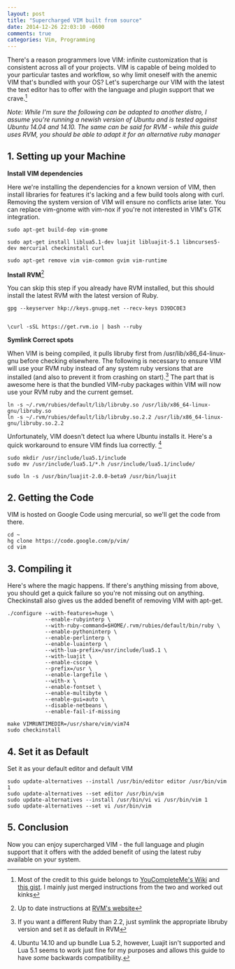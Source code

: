 ```yaml
---
layout: post
title: "Supercharged VIM built from source"
date: 2014-12-26 22:03:10 -0600
comments: true
categories: Vim, Programming
---
```


There's a reason programmers love VIM: infinite customization that is consistent across all of your projects. VIM is capable of being molded to your particular tastes and workflow, so why limit oneself with the anemic VIM that's bundled with your OS? Let's supercharge our VIM with the latest the text editor has to offer with the language and plugin support that we crave.[^1]

*Note: While I'm sure the following can be adapted to another distro, I assume you're running a newish version of Ubuntu and is tested against Ubuntu 14.04 and 14.10. The same can be said for RVM - while this guide uses RVM, you should be able to adapt it for an alternative ruby manager*

<!--more-->

## 1. Setting up your Machine

**Install VIM dependencies**


Here we're installing the dependencies for a known version of VIM, then install libraries for features it's lacking and a few build tools along with curl. Removing the system version of VIM will ensure no conflicts arise later. You can replace vim-gnome with vim-nox if you're not interested in VIM's GTK integration.


    sudo apt-get build-dep vim-gnome
 
    sudo apt-get install liblua5.1-dev luajit libluajit-5.1 libncurses5-dev mercurial checkinstall curl

    sudo apt-get remove vim vim-common gvim vim-runtime 

**Install RVM**[^2]


You can skip this step if you already have RVM installed, but this should install the latest RVM with the latest version of Ruby.
    
    gpg --keyserver hkp://keys.gnupg.net --recv-keys D39DC0E3

    
    \curl -sSL https://get.rvm.io | bash --ruby


**Symlink Correct spots**

When VIM is being compiled, it pulls libruby first from /usr/lib/x86_64-linux-gnu before checking elsewhere. The following is necessary to ensure VIM will use your RVM ruby instead of any system ruby versions that are installed (and also to prevent it from crashing on start).[^3] The part that is awesome here is that the bundled VIM-ruby packages within VIM will now use your RVM ruby and the current gemset. 

    ln -s ~/.rvm/rubies/default/lib/libruby.so /usr/lib/x86_64-linux-gnu/libruby.so
    ln -s ~/.rvm/rubies/default/lib/libruby.so.2.2 /usr/lib/x86_64-linux-gnu/libruby.so.2.2

Unfortunately, VIM doesn't detect lua where Ubuntu installs it. Here's a quick workaround to ensure VIM finds lua correctly. [^4]

    sudo mkdir /usr/include/lua5.1/include
    sudo mv /usr/include/lua5.1/*.h /usr/include/lua5.1/include/
    
    sudo ln -s /usr/bin/luajit-2.0.0-beta9 /usr/bin/luajit

## 2. Getting the Code

VIM is hosted on Google Code using mercurial, so we'll get the code from there.

    cd ~
    hg clone https://code.google.com/p/vim/
    cd vim


## 3. Compiling it

Here's where the magic happens. If there's anything missing from above, you should get a quick failure so you're not missing out on anything. Checkinstall also gives us the added benefit of removing VIM with apt-get.

    ./configure --with-features=huge \
                --enable-rubyinterp \
                --with-ruby-command=$HOME/.rvm/rubies/default/bin/ruby \
                --enable-pythoninterp \
                --enable-perlinterp \
                --enable-luainterp \
                --with-lua-prefix=/usr/include/lua5.1 \
                --with-luajit \
                --enable-cscope \
                --prefix=/usr \
                --enable-largefile \
                --with-x \
                --enable-fontset \
                --enable-multibyte \
                --enable-gui=auto \
                --disable-netbeans \
                --enable-fail-if-missing
    
    make VIMRUNTIMEDIR=/usr/share/vim/vim74
    sudo checkinstall

## 4. Set it as Default

Set it as your default editor and default VIM

    sudo update-alternatives --install /usr/bin/editor editor /usr/bin/vim 1
    sudo update-alternatives --set editor /usr/bin/vim
    sudo update-alternatives --install /usr/bin/vi vi /usr/bin/vim 1
    sudo update-alternatives --set vi /usr/bin/vim

## 5. Conclusion

Now you can enjoy supercharged VIM - the full language and plugin support that it offers with the added benefit of using the latest ruby available on your system. 




[^1]: Most of the credit to this guide belongs to [YouCompleteMe's Wiki](https://github.com/Valloric/YouCompleteMe/wiki/Building-Vim-from-source) and [this gist](https://gist.github.com/jdewit/9818870). I mainly just merged instructions from the two and worked out kinks 
[^2]:Up to date instructions at [RVM's website](https://rvm.io/rvm/install)
[^3]: If you want a different Ruby than 2.2, just symlink the appropriate libruby version and set it as default in RVM
[^4]: Ubuntu 14.10 and up bundle Lua 5.2, however, Luajit isn't supported and Lua 5.1 seems to work just fine for my purposes and allows this guide to have *some* backwards compatibility.
